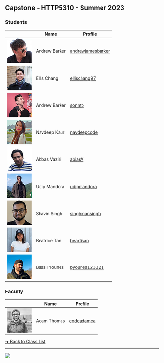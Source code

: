 <style>@import url("//readme.codeadam.ca/readme.css");</style>

## Capstone - HTTP5310 - Summer 2023

### Students

|                                                | Name          | Profile                                                  |
| ---------------------------------------------- | ------------- | -------------------------------------------------------- |
| ![Andrew Barker](images/andrewjamesbarker.png) | Andrew Barker | [andrewjamesbarker](students/andrewjamesbarker.markdown) |
| ![Ellis Chang](images/ellischang97.png)        | Ellis Chang   | [ellischang97](students/ellischang97.markdown)           |
| ![Anthony Ho](images/sonnto.png)               | Andrew Barker | [sonnto](students/sonnto.markdown)                       |
| ![Navdeep Kaur](images/navdeepcode.png)        | Navdeep Kaur  | [navdeepcode](students/navdeepcode.markdown)             |
| ![Abbas Vaziri](images/abiasV.jpg)             | Abbas Vaziri  | [abiasV](students/abiasv.markdown)                       |
| ![Udip Mandora](images/udipmandora.png)        | Udip Mandora  | [udipmandora](students/udipmandora.markdown)             |
| ![Shavin Singh](images/singhmansingh.png)      | Shavin Singh  | [singhmansingh](students/singhmansingh.markdown)         |
| ![Beatrice Tan](images/beartisan.png)          | Beatrice Tan  | [beartisan](students/beartisan.markdown)                 |
| ![Bassil Younes](images/byounes123321.png)     | Bassil Younes | [byounes123321](students/byounes123321.markdown)         |

### Faculty

|                                       | Name        | Profile                          |
| ------------------------------------- | ----------- | -------------------------------- |
| ![Adam Thomas](images/codeadamca.png) | Adam Thomas | [codeadamca](faculty/codeadamca) |

[&#10132; Back to Class List](/)

---

<a href="https://brickmmo.com">
<img src="https://brickmmo.com/images/brickmmo-logo-horizontal.jpg" width="100">
</a>
